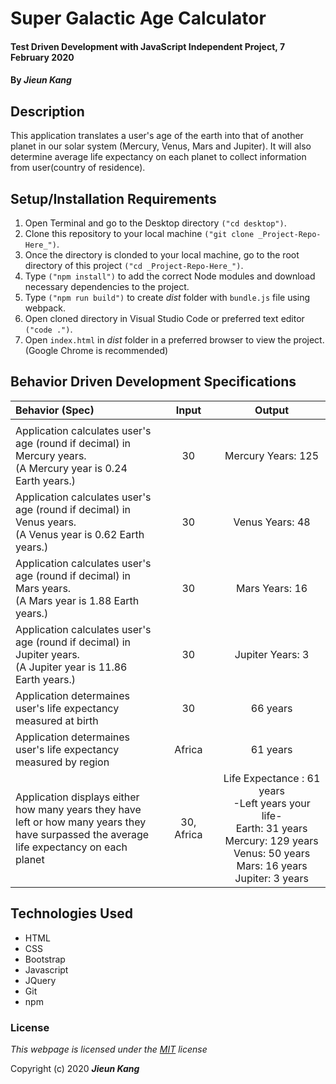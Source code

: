 # Super Galactic Age Calculator 

#### Test Driven Development with JavaScript Independent Project, 7 February 2020
 
#### By **_Jieun Kang_**

## Description
This application translates a user's age of the earth into that of another planet in our solar system (Mercury, Venus, Mars and Jupiter). It will also determine average life expectancy on each planet to collect information from user(country of residence).

## Setup/Installation Requirements

1. Open Terminal and go to the Desktop directory `("cd desktop")`.
2. Clone this repository to your local machine `("git clone _Project-Repo-Here_")`.
3. Once the directory is clonded to your local machine, go to the root directory of this project `("cd _Project-Repo-Here_")`.
4. Type  `("npm install")` to add the correct Node modules and download necessary dependencies to the project.
5. Type `("npm run build")` to create _dist_ folder with `bundle.js` file using webpack.
6. Open cloned directory in Visual Studio Code or preferred text editor `("code .")`.
7. Open `index.html` in _dist_ folder in a preferred browser to view the project. (Google Chrome is recommended)

## Behavior Driven Development Specifications

| Behavior (Spec)   | Input   | Output  |
| :---------------- | :-----: | :-----: |
|<img width=800/>|<img width=300/>|<img width=600/>
| Application calculates user's age (round if decimal) in Mercury years. <br/>(A Mercury year is 0.24 Earth years.) | 30 | Mercury Years: 125 |
| Application calculates user's age (round if decimal) in Venus years.  <br/>(A Venus year is 0.62 Earth years.) | 30 | Venus Years: 48 |
| Application calculates user's age (round if decimal) in Mars years.  <br/>(A Mars year is 1.88 Earth years.) | 30 | Mars Years: 16 |
| Application calculates user's age (round if decimal) in Jupiter years.  <br/>(A Jupiter year is 11.86 Earth years.) | 30 | Jupiter Years: 3 |
| Application determaines user's life expectancy measured at birth | 30 | 66 years |
| Application determaines user's life expectancy measured by region | Africa | 61 years |
| Application displays either how many years they have left or how many years they have surpassed the average life expectancy on each planet | 30, <br/> Africa | Life Expectance : 61 years <br /> -Left years your life- <br /> Earth: 31 years <br/> Mercury: 129 years <br/> Venus: 50 years<br/> Mars: 16 years<br/> Jupiter: 3 years |

## Technologies Used

* HTML
* CSS
* Bootstrap
* Javascript
* JQuery
* Git
* npm

### License

*This webpage is licensed under the [MIT](https://en.wikipedia.org/wiki/MIT_License) license*

Copyright (c) 2020 **_Jieun Kang_**
